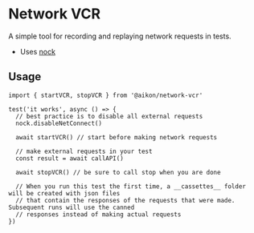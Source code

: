 # Network VCR

A simple tool for recording and replaying network requests in tests.

- Uses [nock](https://github.com/nock/nock)

## Usage

```
import { startVCR, stopVCR } from '@aikon/network-vcr'

test('it works', async () => {
  // best practice is to disable all external requests
  nock.disableNetConnect()

  await startVCR() // start before making network requests

  // make external requests in your test
  const result = await callAPI()

  await stopVCR() // be sure to call stop when you are done

  // When you run this test the first time, a __cassettes__ folder will be created with json files
  // that contain the responses of the requests that were made. Subsequent runs will use the canned
  // responses instead of making actual requests
})
```
